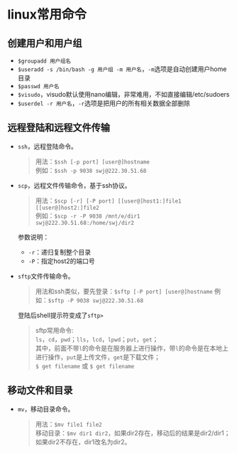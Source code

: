 # linux常用命令


## 创建用户和用户组

- `$groupadd 用户组名`
- `$useradd -s /bin/bash -g 用户组 -m 用户名`，`-m`选项是自动创建用户home目录
- `$passwd 用户名`
- `$visudo`，visudo默认使用nano编辑，非常难用，不如直接编辑/etc/sudoers
- `$userdel -r 用户名`，`-r`选项是把用户的所有相关数据全部删除

## 远程登陆和远程文件传输

- `ssh`，远程登陆命令。
    >用法：`$ssh [-p port] [user@]hostname`  
    >例如：`$ssh -p 9038 swj@222.30.51.68`
- `scp`，远程文件传输命令，基于ssh协议。
    >用法：`$scp [-r] [-P port] [[user@]host1:]file1 [[user@]host2:]file2`  
    >例如：`$scp -r -P 9038 /mnt/e/dir1 swj@222.30.51.68:/home/swj/dir2`  

    参数说明：  
  - `-r`：递归复制整个目录
  - `-P`：指定host2的端口号

- `sftp`文件传输命令。
    >用法和ssh类似，要先登录：`$sftp [-P port] [user@]hostname`
    >例如：`$sftp -P 9038 swj@222.30.51.68`

    登陆后shell提示符变成了`sftp>`

    >sftp常用命令:  
    >`ls`，`cd`，`pwd`；`lls`，`lcd`，`lpwd`；`put`，`get`；  
    >其中，前面不带`l`的命令是在服务器上进行操作，带`l`的命令是在本地上进行操作，`put`是上传文件，`get`是下载文件；  
    >`$ get filename` 或 `$ get filename`

## 移动文件和目录

- `mv`，移动目录命令。
    >用法：`$mv file1 file2`  
    >移动目录：`$mv dir1 dir2`，如果dir2存在，移动后的结果是dir2/dir1；如果dir2不存在，dir1改名为dir2。
